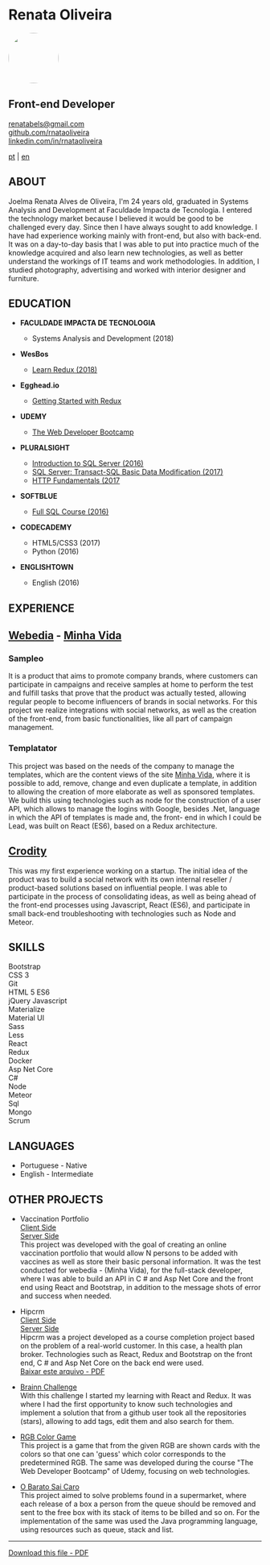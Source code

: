 # **Renata Oliveira**

<img src="https://avatars2.githubusercontent.com/u/17580197?s=400&u=4448fcb4f41463ce9ab04befb337411454070a37&v=4" style="border-radius: 50%;" width="100px"/>

## Front-end Developer  

renatabels@gmail.com  
[github.com/rnataoliveira](https://github.com/rnataoliveira/)  
[linkedin.com/in/rnataoliveira](https://www.linkedin.com/in/rnataoliveira/)

<a href="https://rnataoliveira.github.io/resume/">pt</a> | <a href="https://rnataoliveira.github.io/resume/readme-en">en</a>

## **ABOUT**

Joelma Renata Alves de Oliveira, I'm 24 years old, graduated in Systems Analysis and Development at Faculdade Impacta de Tecnologia. I entered the technology market because I believed it would be good to be challenged every day. Since then I have always sought to add knowledge. I have had experience working mainly with front-end, but also with back-end. It was on a day-to-day basis that I was able to put into practice much of the knowledge acquired and also learn new technologies, as well as better understand the workings of IT teams and work methodologies. 
In addition, I studied photography, advertising and worked with interior designer and furniture.

## **EDUCATION**

- **FACULDADE IMPACTA DE TECNOLOGIA**

  - Systems Analysis and Development (2018)

- **WesBos**

  - [Learn Redux (2018)](https://courses.wesbos.com/account/access/5a5f67c3d70b6b62cecad30b)

- **Egghead.io**

  - [Getting Started with Redux](https://egghead.io/courses/getting-started-with-redux)

- **UDEMY**

  - [The Web Developer Bootcamp](https://www.udemy.com/the-web-developer-bootcamp/learn/v4/overview)

- **PLURALSIGHT**

  - [Introduction to SQL Server (2016)](https://github.com/rnataoliveira/resume/blob/master/certificates/CertificateIntroductionToSQLServer.pdf)
  - [SQL Server: Transact-SQL Basic Data Modification (2017)](https://github.com/rnataoliveira/resume/blob/master/certificates/SQLServer-Transact-SQL%20Basic%20Data%20Modification.pdf)
  - [HTTP Fundamentals (2017](https://github.com/rnataoliveira/resume/blob/master/certificates/HTTPFundamentals.pdf)

- **SOFTBLUE**

  - [Full SQL Course (2016)](https://github.com/rnataoliveira/resume/blob/master/certificates/CURSO-SQL.pdf)

- **CODECADEMY**

  - HTML5/CSS3 (2017)
  - Python (2016)

- **ENGLISHTOWN**
  - English (2016)

## **EXPERIENCE**

## **[Webedia](http://www.webedia.com.br/) - [Minha Vida](https://minhavida.com.br/)**

### **Sampleo**

It is a product that aims to promote company brands, where customers can participate in campaigns and receive samples at home to perform the test and fulfill tasks that prove that the product was actually tested, allowing regular people to become influencers of brands in social networks. For this project we realize integrations with social networks, as well as the creation of the front-end, from basic functionalities, like all part of campaign management.

### **Templatator**

This project was based on the needs of the company to manage the templates, which are the content views of the site [Minha Vida](https://minhavida.com.br/), where it is possible to add, remove, change and even duplicate a template, in addition to allowing the creation of more elaborate as well as sponsored templates. We build this using technologies such as node for the construction of a user API, which allows to manage the logins with Google, besides .Net, language in which the API of templates is made and, the front- end in which I could be Lead, was built on React (ES6), based on a Redux architecture.

## **[Crodity](https://www.crodity.com/)**

This was my first experience working on a startup. The initial idea of ​​the product was to build a social network with its own internal reseller / product-based solutions based on influential people. I was able to participate in the process of consolidating ideas, as well as being ahead of the front-end processes using Javascript, React (ES6), and participate in small back-end troubleshooting with technologies such as Node and Meteor.

## **SKILLS**

Bootstrap  
CSS 3  
Git  
HTML 5 
ES6   
jQuery 
Javascript   
Materialize  
Material UI  
Sass  
Less  
React  
Redux  
Docker  
Asp Net Core  
C#  
Node  
Meteor  
Sql  
Mongo  
Scrum

## **LANGUAGES**

- Portuguese - Native
- English - Intermediate

## **OTHER PROJECTS**

- Vaccination Portfolio  
  [Client Side](https://github.com/rnataoliveira/code-challenge/tree/master/client)  
  [Server Side](https://github.com/rnataoliveira/code-challenge/tree/master/server)  
  This project was developed with the goal of creating an online vaccination portfolio that would allow N persons to be added with vaccines as well as store their basic personal information. It was the test conducted for webedia - (Minha Vida), for the full-stack developer, where I was able to build an API in C # and Asp Net Core and the front end using React and Bootstrap, in addition to the message shots of error and success when needed.

- Hipcrm  
   [Client Side](https://github.com/rnataoliveira/hipcrm-client)  
   [Server Side](https://github.com/rnataoliveira/hipcrm-server)  
  Hipcrm was a project developed as a course completion project based on the problem of a real-world customer. In this case, a health plan broker.
  Technologies such as React, Redux and Bootstrap on the front end, C # and Asp Net Core on the back end were used.  
   [Baixar este arquivo - PDF](https://gitprint.com/rnataoliveira/resume/blob/master/readme.md?download)

- [Brainn Challenge](https://github.com/rnataoliveira/challenge/tree/master/resolution)  
  With this challenge I started my learning with React and Redux. It was where I had the first opportunity to know such technologies and implement a solution that from a github user took all the repositories (stars), allowing to add tags, edit them and also search for them.

- [RGB Color Game](https://rnataoliveira.github.io/rgb-color-game/)  
   This project is a game that from the given RGB are shown cards with the colors so that one can 'guess' which color corresponds to the predetermined RGB. The same was developed during the course "The Web Developer Bootcamp" of Udemy, focusing on web technologies.

* [O Barato Sai Caro](https://github.com/rnataoliveira/o-barato-sai-caro-ltda)  
  This project aimed to solve problems found in a supermarket, where each release of a box a person from the queue should be removed and sent to the free box with its stack of items to be billed and so on. For the implementation of the same was used the Java programming language, using resources such as queue, stack and list.

---

[Download this file - PDF](https://gitprint.com/rnataoliveira/resume/blob/master/readme.md?download)
